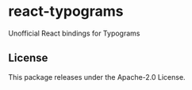 # react-typograms
Unofficial React bindings for Typograms

## License
This package releases under the Apache-2.0 License.